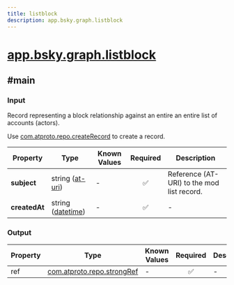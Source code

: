 ```yaml
---
title: listblock
description: app.bsky.graph.listblock
---
```


# [app.bsky.graph.listblock](https://github.com/myConsciousness/atproto.dart/blob/main/lexicons/app/bsky/graph/listblock.json)

## #main

### Input

Record representing a block relationship against an entire an entire list of accounts (actors).

Use [com.atproto.repo.createRecord](../../../../lexicons/com/atproto/repo/createRecord.md#main) to create a record.

| Property | Type | Known Values | Required | Description |
| --- | --- | --- | :---: | --- |
| **subject** | string ([at-uri](https://atproto.com/specs/at-uri-scheme)) | - | ✅ | Reference (AT-URI) to the mod list record. |
| **createdAt** | string ([datetime](https://atproto.com/specs/lexicon#datetime)) | - | ✅ | - |

### Output

| Property | Type | Known Values | Required | Description |
| --- | --- | --- | :---: | --- |
| ref | [com.atproto.repo.strongRef](../../../../lexicons/com/atproto/repo/strongRef.md#main) | - | ✅ | - |
